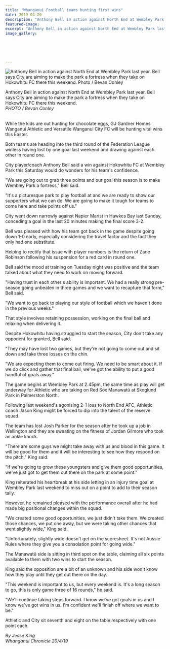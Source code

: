 ```yaml
---
title: "Whanganui Football teams hunting first wins"
date: 2019-04-20
description: "Anthony Bell in action against North End at Wembley Park last year. Bell says City are aiming to make the park a fortress..."
featured-image: 
excerpt: "Anthony Bell in action against North End at Wembley Park last year. Bell says City are aiming to make the park a fortress when they take on Hokowhitu FC there this weekend."
image_gallery:
	
	
	
	
	
---
```


<p><img src="https://www.nzherald.co.nz/resizer/KEhMkqBoKzDh8IuZ9pZV1gNzSrc=/620x349/smart/filters:quality(70)/arc-anglerfish-syd-prod-nzme.s3.amazonaws.com/public/SEP5Y2NC45GAPHOC2QB6AGGLJA.jpg" alt="Anthony Bell in action against North End at Wembley Park last year. Bell says City are aiming to make the park a fortress when they take on Hokowhitu FC there this weekend. Photo / Bevan Conley" /></p>
<p><span>Anthony Bell in action against North End at Wembley Park last year. Bell says City are aiming to make the park a fortress when they take on Hokowhitu FC there this weekend. <br /><em>PHOTO / Bevan Conley</em></span></p>
<p class="element element-paragraph"><br />While the kids are out hunting for chocolate eggs, GJ Gardner Homes Wanganui Athletic and Versatile Wanganui City FC will be hunting vital wins this Easter.</p>
<p class="element element-paragraph">Both teams are heading into the third round of the Federation League winless having lost by one goal last weekend and drawing against each other in round one.</p>
<p class="element element-paragraph">City player/coach Anthony Bell said a win against Hokowhitu FC at Wembley Park this Saturday would do wonders for his team's confidence.</p>
<p class="element element-paragraph">"We are going out to grab three points and our goal this season is to make Wembley Park a fortress," Bell said.</p>
<p class="element element-paragraph">"It's a picturesque park to play football at and we are ready to show our supporters what we can do. We are going to make it tough for teams to come here and take points off us."</p>
<p class="element element-paragraph">City went down narrowly against Napier Marist in Hawkes Bay last Sunday, conceding a goal in the last 20 minutes making the final score 3-2.</p>
<p class="element element-paragraph">Bell was pleased with how his team got back in the game despite going down 1-0 early, especially considering the travel factor and the fact they only had one substitute.</p>
<p class="element element-paragraph">Helping to rectify that issue with player numbers is the return of Zane Robinson following his suspension for a red card in round one.</p>
<p class="element element-paragraph">Bell said the mood at training on Tuesday night was positive and the team talked about what they need to work on moving forward.</p>
<p class="element element-paragraph">"Having trust in each other's ability is important. We had a really strong pre-season going unbeaten in three games and we want to recapture that form," Bell said.</p>
<p class="element element-paragraph">"We want to go back to playing our style of football which we haven't done in the previous weeks."</p>
<p class="element element-paragraph">That style involves retaining possession, working on the final ball and relaxing when delivering it.</p>
<p class="element element-paragraph">Despite Hokowhitu having struggled to start the season, City don't take any opponent for granted, Bell said.</p>
<p class="element element-paragraph">"They may have lost two games, but they're not going to come out and sit down and take three losses on the chin.</p>
<p class="element element-paragraph">"We are expecting them to come out firing. We need to be smart about it. If we do click and gather that final ball, we've got the ability to put a good handful of goals away."</p>
<p class="element element-paragraph">The game begins at Wembley Park at 2.45pm, the same time as play will get underway for Athletic who are taking on Red Sox Manawatū at Skoglund Park in Palmerston North.</p>
<p class="element element-paragraph">Following last weekend's agonising 2-1 loss to North End AFC, Athletic coach Jason King might be forced to dip into the talent of the reserve squad.</p>
<p class="element element-paragraph">The team has lost Josh Parker for the season after he took up a job in Wellington and they are sweating on the fitness of Jordan Gilmore who took an ankle knock.</p>
<p class="element element-paragraph">"There are some guys we might take away with us and blood in this game. It will be good for them and it will be interesting to see how they respond on the pitch," King said.</p>
<p class="element element-paragraph">"If we're going to grow these youngsters and give them good opportunities, we've just got to get them out there on the park at some point."</p>
<p class="element element-paragraph">King reiterated his heartbreak at his side letting in an injury time goal at Wembley Park last weekend to miss out on a point to add to their season tally.</p>
<p class="element element-paragraph">However, he remained pleased with the performance overall after he had made big positional changes within the squad.</p>
<p class="element element-paragraph">"We created some good opportunities, we just didn't take them. We created those chances, we put one away, but we were taking other chances that went slightly wide," King said.</p>
<p class="element element-paragraph">"Unfortunately, slightly wide doesn't get on the scoresheet. It's not Aussie Rules where they give you a consolation point for going wide."</p>
<p class="element element-paragraph">The Manawatū side is sitting in third spot on the table, claiming all six points available to them with two wins to start the season.</p>
<p class="element element-paragraph">King said the opposition are a bit of an unknown and his side won't know how they play until they get out there on the day.</p>
<p class="element element-paragraph">"This weekend is important to us, but every weekend is. It's a long season to go, this is only game three of 16 rounds," he said.</p>
<p class="element element-paragraph">"We'll continue taking steps forward. I know we've got goals in us and I know we've got wins in us. I'm confident we'll finish off where we want to be."</p>
<p class="element element-paragraph">Athletic and City sit seventh and eight on the table respectively with one point each.</p>
<p><span><em>By Jesse King<br />Whanganui Chronicle 20/4/19</em></span></p>

